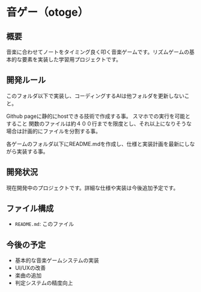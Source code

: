 # 音ゲー（otoge）

## 概要
音楽に合わせてノートをタイミング良く叩く音楽ゲームです。リズムゲームの基本的な要素を実装した学習用プロジェクトです。


## 開発ルール
このフォルダ以下で実装し、コーディングするAIは他フォルダを更新しないこと。

Github pageに静的にhostできる技術で作成する事。
スマホでの実行を可能とすること
関数のファイルは約４００行までを限度とし、それ以上になりそうな場合は計画的にファイルを分割する事。

各ゲームのフォルダ以下にREADME.mdを作成し、仕様と実装計画を最新にしながら実装する事。


## 開発状況
現在開発中のプロジェクトです。詳細な仕様や実装は今後追加予定です。

## ファイル構成
- `README.md`: このファイル

## 今後の予定
- 基本的な音楽ゲームシステムの実装
- UI/UXの改善
- 楽曲の追加
- 判定システムの精度向上